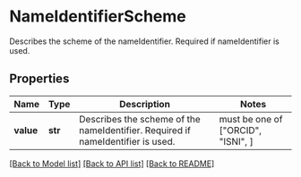 # NameIdentifierScheme

Describes the scheme of the nameIdentifier. Required if nameIdentifier is used.
## Properties
Name | Type | Description | Notes
------------ | ------------- | ------------- | -------------
**value** | **str** | Describes the scheme of the nameIdentifier. Required if nameIdentifier is used. |  must be one of ["ORCID", "ISNI", ]

[[Back to Model list]](../README.md#documentation-for-models) [[Back to API list]](../README.md#documentation-for-api-endpoints) [[Back to README]](../README.md)


